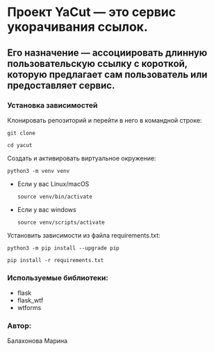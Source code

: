 # Проект YaCut — это сервис укорачивания ссылок.

## Его назначение — ассоциировать длинную пользовательскую ссылку с короткой, которую предлагает сам пользователь или предоставляет сервис.

### Установка зависимостей

Клонировать репозиторий и перейти в него в командной строке:

```
git clone
```

```
cd yacut
```

Cоздать и активировать виртуальное окружение:

```
python3 -m venv venv
```

* Если у вас Linux/macOS

    ```
    source venv/bin/activate
    ```

* Если у вас windows

    ```
    source venv/scripts/activate
    ```

Установить зависимости из файла requirements.txt:

```
python3 -m pip install --upgrade pip
```

```
pip install -r requirements.txt
```
### Используемые библиотеки:
- flask
- flask_wtf
- wtforms

### Автор:
Балахонова Марина

